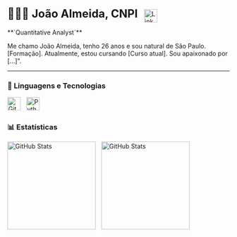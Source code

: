 <p align="left">
    <span style="font-size: 25px; font-weight: bold;">👨🏼‍💻 João Almeida, CNPI</span>
    <a href="https://www.linkedin.com/in/seu-usuario-linkedin">
        <img 
            alt="LinkedIn"
            title="Me siga no LinkedIn"
            src="https://cdn.jsdelivr.net/gh/devicons/devicon/icons/linkedin/linkedin-original.svg"
            width="30px"
            style="padding-left: 10px; vertical-align: middle;" />
    </a>
</p>
**`Quantitative Analyst`**

Me chamo João Almeida, tenho 26 anos e sou natural de São Paulo. [Formação]. Atualmente, estou cursando [Curso atual]. Sou apaixonado por [...]".

---

### 🤖 Linguagens e Tecnologias

<img 
    align="left" 
    alt="Git" 
    title="Git"
    width="30px" 
    style="padding-right: 10px;" 
    src="https://cdn.jsdelivr.net/gh/devicons/devicon@latest/icons/git/git-original.svg" 
/>
<img 
    align="left" 
    alt="Python" 
    title="Python"
    width="30px" 
    style="padding-right: 10px;" 
    src="https://cdn.jsdelivr.net/gh/devicons/devicon@latest/icons/python/python-original.svg" 
/>

<br/>
<br/>

### 📊 Estatísticas

<p>
  <img 
    align="left" 
    alt="GitHub Stats" 
    height="200" 
    style="padding-right: 10px;" 
    src="https://github-readme-stats.vercel.app/api?username=Larissakich&show_icons=true&theme=tokyonight&include_all_commits=true&locale=pt-br" 
  />

<img 
      align="left" 
      alt="GitHub Stats" 
      height="200" 
      src="https://github-readme-stats.vercel.app/api/top-langs/?username=larissakich&theme=tokyonight&layout=compact&custom_title=Tecnologias&langs_count=9" 
  />

</p>

